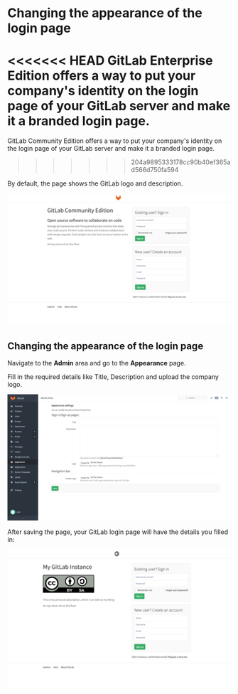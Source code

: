 # Changing the appearance of the login page

<<<<<<< HEAD
GitLab Enterprise Edition offers a way to put your company's identity on the login page of your GitLab server and make it a branded login page.
=======
GitLab Community Edition offers a way to put your company's identity on the login page of your GitLab server and make it a branded login page.
>>>>>>> 204a9895333178cc90b40ef365ad566d750fa594

By default, the page shows the GitLab logo and description.

![default_login_page](branded_login_page/default_login_page.png)

## Changing the appearance of the login page

Navigate to the **Admin** area and go to the **Appearance** page.

Fill in the required details like Title, Description and upload the company logo.

![appearance](branded_login_page/appearance.png)

After saving the page, your GitLab login page will have the details you filled in:

![company_login_page](branded_login_page/custom_sign_in.png)
